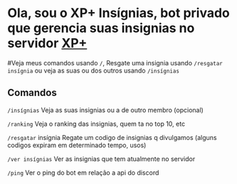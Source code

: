 # Ola, sou o XP+ Insígnias, bot privado que gerencia suas  insignias no servidor [XP+](https://discord.gg/grind)

#Veja meus comandos usando `/`, Resgate uma insignia usando `/resgatar insígnia` ou veja as suas ou dos outros usando `/insígnias`

## Comandos

`/insígnias`  Veja as suas insignias ou a de outro membro (opcional)

`/ranking` Veja o ranking das insignias, quem ta no top 10, etc

`/resgatar` insígnia Regate um codigo de insignias q divulgamos (alguns codigos expiram em determinado tempo, usos)

`/ver insígnias` Ver as insignias que tem atualmente no servidor

`/ping` Ver o ping do bot em relação a api do discord
